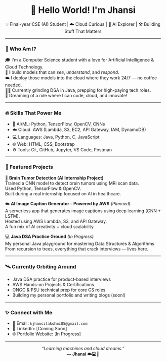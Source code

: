 <h1 align="center">🚀 Hello World! I'm Jhansi</h1>
<p align="center">
  💡 Final-year CSE (AI) Student | ☁️ Cloud Curious | 🧠 AI Explorer | 🛠️ Building Stuff That Matters
</p>

---

### 🧬 Who Am I?

🎓 I'm a Computer Science student with a love for Artificial Intelligence & Cloud Technology.  
🧠 I build models that can *see*, *understand*, and *respond*.  
☁️ I deploy those models into the cloud where they work 24/7 — no coffee needed.  
🧑‍🏫 Currently grinding DSA in Java, prepping for high-paying tech roles.  
🧭 Dreaming of a role where I can code, cloud, and innovate!

---

### 🔥 Skills That Power Me

- 🧠 AI/ML: Python, TensorFlow, OpenCV, CNNs  
- ☁️ Cloud: AWS (Lambda, S3, EC2, API Gateway, IAM, DynamoDB)  
- 💻 Languages: Java, Python, C, JavaScript  
- 🌐 Web: HTML, CSS, Bootstrap  
- ⚙️ Tools: Git, GitHub, Jupyter, VS Code, Postman  

---

### 🌟 Featured Projects

🧠 **Brain Tumor Detection (AI Internship Project)**  
Trained a CNN model to detect brain tumors using MRI scan data.  
Used Python, TensorFlow & OpenCV.  
Built during a real internship focused on AI in healthcare.  

☁️ **AI Image Caption Generator – Powered by AWS** *(Planned)*  
A serverless app that generates image captions using deep learning (CNN + LSTM).  
Hosted using AWS Lambda, S3, and API Gateway.  
A fun mix of AI creativity + cloud scalability.

💻 **Java DSA Practice Ground** *(In Progress)*  
My personal Java playground for mastering Data Structures & Algorithms.  
From recursion to trees, everything that crack interviews — lives here.

---

### 🛰️ Currently Orbiting Around

- Java DSA practice for product-based interviews  
- AWS Hands-on Projects & Certifications  
- ONGC & PSU technical prep for core CS roles  
- Building my personal portfolio and writing blogs (soon!)

---

### ✨ Connect with Me

- 📧 Email: `kjhansilakshmi05@gmail.com`  
- 💼 LinkedIn: [Coming Soon]  
- 🌐 Portfolio Website: [In Progress]

---

<p align="center">
  <i>“Learning machines and cloud dreams.”</i><br>
  <b>— Jhansi ☁️💻🧠</b>
</p>
